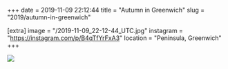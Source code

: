 +++
date = 2019-11-09 22:12:44
title = "Autumn in Greenwich"
slug = "2019/autumn-in-greenwich"

[extra]
image = "/2019-11-09_22-12-44_UTC.jpg"
instagram = "https://instagram.com/p/B4qTfYrFxA3"
location = "Peninsula, Greenwich"
+++

<img src="/2019-11-09_22-12-44_UTC.jpg" />
